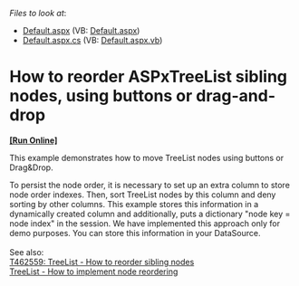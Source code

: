 <!-- default file list -->
*Files to look at*:

* [Default.aspx](./CS/WebSite/Default.aspx) (VB: [Default.aspx](./VB/WebSite/Default.aspx))
* [Default.aspx.cs](./CS/WebSite/Default.aspx.cs) (VB: [Default.aspx.vb](./VB/WebSite/Default.aspx.vb))
<!-- default file list end -->
# How to reorder ASPxTreeList sibling nodes, using buttons or drag-and-drop
<!-- run online -->
**[[Run Online]](https://codecentral.devexpress.com/e3850/)**
<!-- run online end -->


<p>This example demonstrates how to move TreeList nodes using buttons or Drag&Drop.</p>
<p>To persist the node order, it is necessary to set up an extra column to store node order indexes. Then, sort TreeList nodes by this column and deny sorting by other columns. This example stores this information in a dynamically created column and additionally, puts a dictionary "node key = node index" in the session. We have implemented this approach only for demo purposes. You can store this information in your DataSource.<br><br>See also: <br><a href="https://www.devexpress.com/Support/Center/p/T462559">T462559: TreeList - How to reorder sibling nodes</a><br><a href="https://www.devexpress.com/Support/Center/Example/Details/T450346">TreeList - How to implement node reordering</a> </p>

<br/>


